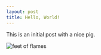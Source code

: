 ```yaml
---
layout: post
title: Hello, World!
---
```


This is an initial post with a nice pig.

![feet of flames](https://www.dropbox.com/sc/jpucxl7ob9ucinm/AAB8AgU3AOnVOfhWWQWw-wZfa/0?dl=1)